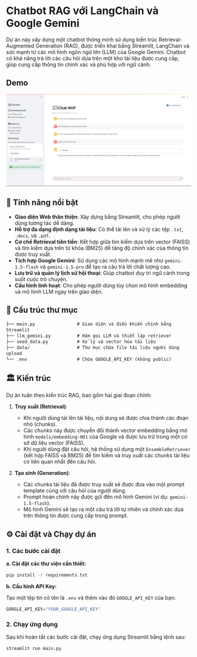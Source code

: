 # Chatbot RAG với LangChain và Google Gemini

Dự án này xây dựng một chatbot thông minh sử dụng kiến trúc Retrieval-Augmented Generation (RAG), được triển khai bằng Streamlit, LangChain và sức mạnh từ các mô hình ngôn ngữ lớn (LLM) của Google Gemini. Chatbot có khả năng trả lời các câu hỏi dựa trên một kho tài liệu được cung cấp, giúp cung cấp thông tin chính xác và phù hợp với ngữ cảnh.

## Demo
![Sample Image](demo/demo.png)

## 🚀 Tính năng nổi bật

- **Giao diện Web thân thiện**: Xây dựng bằng Streamlit, cho phép người dùng tương tác dễ dàng.
- **Hỗ trợ đa dạng định dạng tài liệu**: Có thể tải lên và xử lý các tệp `.txt`, `.docx`, và `.pdf`.
- **Cơ chế Retrieval tiên tiến**: Kết hợp giữa tìm kiếm dựa trên vector (FAISS) và tìm kiếm dựa trên từ khóa (BM25) để tăng độ chính xác của thông tin được truy xuất.
- **Tích hợp Google Gemini**: Sử dụng các mô hình mạnh mẽ như `gemini-1.5-flash` và `gemini-1.5-pro` để tạo ra câu trả lời chất lượng cao.
- **Lưu trữ và quản lý lịch sử hội thoại**: Giúp chatbot duy trì ngữ cảnh trong suốt cuộc trò chuyện.
- **Cấu hình linh hoạt**: Cho phép người dùng tùy chọn mô hình embedding và mô hình LLM ngay trên giao diện.


## 🧱 Cấu trúc thư mục

```
├── main.py                # Giao diện và điều khiển chính bằng Streamlit
├── llm_gemini.py          # Hàm gọi LLM và thiết lập retriever
├── seed_data.py           # Xử lý và vector hóa tài liệu
├── data/                  # Thư mục chứa file tài liệu người dùng upload
└── .env                   # Chứa GOOGLE_API_KEY (không public)
```


## 🏛️ Kiến trúc

Dự án tuân theo kiến trúc RAG, bao gồm hai giai đoạn chính:

1.  **Truy xuất (Retrieval)**:
    -   Khi người dùng tải lên tài liệu, nội dung sẽ được chia thành các đoạn nhỏ (chunks).
    -   Các chunks này được chuyển đổi thành vector embedding bằng mô hình `models/embedding-001` của Google và được lưu trữ trong một cơ sở dữ liệu vector (FAISS).
    -   Khi người dùng đặt câu hỏi, hệ thống sử dụng một `EnsembleRetriever` (kết hợp FAISS và BM25) để tìm kiếm và truy xuất các chunks tài liệu có liên quan nhất đến câu hỏi.

2.  **Tạo sinh (Generation)**:
    -   Các chunks tài liệu đã được truy xuất sẽ được đưa vào một prompt template cùng với câu hỏi của người dùng.
    -   Prompt hoàn chỉnh này được gửi đến mô hình Gemini (ví dụ: `gemini-1.5-flash`).
    -   Mô hình Gemini sẽ tạo ra một câu trả lời tự nhiên và chính xác dựa trên thông tin được cung cấp trong prompt.

## ⚙️ Cài đặt và Chạy dự án

### 1. Các bước cài đặt

__a. Cài đặt các thư viện cần thiết:__

```bash
pip install -r requirements.txt
```

__b. Cấu hình API Key:__

Tạo một tệp tin có tên là `.env` và thêm vào đó `GOOGLE_API_KEY` của bạn:

```javascript
GOOGLE_API_KEY="YOUR_GOOGLE_API_KEY"
```

### 2. Chạy ứng dụng

Sau khi hoàn tất các bước cài đặt, chạy ứng dụng Streamlit bằng lệnh sau:

```bash
streamlit run main.py
```
